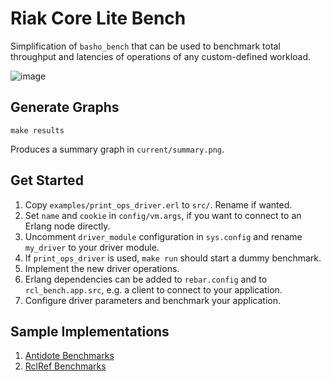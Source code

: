 # Riak Core Lite Bench

Simplification of `basho_bench` that can be used to benchmark total throughput and
latencies of operations of any custom-defined workload.

![image](https://user-images.githubusercontent.com/38429047/123804784-0947bb00-d8dd-11eb-888b-d5ac0a5d6b04.png)

## Generate Graphs

```
make results
```

Produces a summary graph in `current/summary.png`.


## Get Started

1. Copy `examples/print_ops_driver.erl` to `src/`. Rename if wanted.
2. Set `name` and `cookie` in `config/vm.args`, if you want to connect to an Erlang node directly.
3. Uncomment `driver_module` configuration in `sys.config` and rename `my_driver` to your driver module.
4. If `print_ops_driver` is used, `make run` should start a dummy benchmark.
5. Implement the new driver operations.
6. Erlang dependencies can be added to `rebar.config` and to `rcl_bench.app.src`, e.g. a client to connect to your application.
7. Configure driver parameters and benchmark your application.


## Sample Implementations

1. [Antidote Benchmarks](https://github.com/albsch/antidote_bench)
2. [RclRef Benchmarks](https://github.com/wattlebirdaz/rcl_bench)
